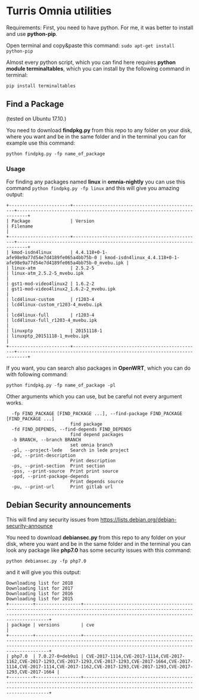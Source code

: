 # Turris Omnia utilities

Requirements:
First, you need to have python. For me, it was better to install and use **python-pip**.

Open terminal and copy&paste this command:
``` sudo apt-get install python-pip ```

Almost every python script, which you can find here requires **python module terminaltables**, which you can install by the following command in terminal:

```pip install terminaltables```




## Find a Package
(tested on Ubuntu 17.10.)

You need to download **findpkg.py** from this repo to any folder on your disk, where you want and be in the same folder and in the terminal you can for example use this command:

``` python findpkg.py -fp name_of_package ```

### Usage

For finding any packages named **linux** in **omnia-nightly** you can use this command  ``` python findpkg.py -fp linux ```
and this will give you amazing output:

```
+-----------------------+------------------------------------------------+--------------------------------------------------------------------------+
| Package               | Version                                        | Filename                                                                 |
+-----------------------+------------------------------------------------+--------------------------------------------------------------------------+
| kmod-isdn4linux       | 4.4.118+0-1-afe98e9a77d54e7d4189fe065a4bb75b-0 | kmod-isdn4linux_4.4.118+0-1-afe98e9a77d54e7d4189fe065a4bb75b-0_mvebu.ipk |
| linux-atm             | 2.5.2-5                                        | linux-atm_2.5.2-5_mvebu.ipk                                              |
| gst1-mod-video4linux2 | 1.6.2-2                                        | gst1-mod-video4linux2_1.6.2-2_mvebu.ipk                                  |
| lcd4linux-custom      | r1203-4                                        | lcd4linux-custom_r1203-4_mvebu.ipk                                       |
| lcd4linux-full        | r1203-4                                        | lcd4linux-full_r1203-4_mvebu.ipk                                         |
| linuxptp              | 20151118-1                                     | linuxptp_20151118-1_mvebu.ipk                                            |
+-----------------------+------------------------------------------------+--------------------------------------------------------------------------+

```

If you want, you can search also packages in **OpenWRT**, which you can do with following command:

``` python findpkg.py -fp name_of_package -pl ```


Other arguments which you can use, but be careful not every argument works.
```
  -fp FIND_PACKAGE [FIND_PACKAGE ...], --find-package FIND_PACKAGE [FIND_PACKAGE ...]
                        find package
  -fd FIND_DEPENDS, --find-depends FIND_DEPENDS
                        find depend packages
  -b BRANCH, --branch BRANCH
                        set omnia branch
  -pl, --project-lede   Search in lede project
  -pd, --print-description
                        Print description
  -ps, --print-section  Print section
  -pss, --print-source  Print print source
  -ppd, --print-package-depends
                        Print depends source
  -pu, --print-url      Print gitlab url
```


## Debian Security announcements

This will find any security issues from https://lists.debian.org/debian-security-announce

You need to download **debiansec.py** from this repo to any folder on your disk, where you want and be in the same folder and in the terminal you can look any package like **php7.0** has some security issues with this command:

```python debiansec.py -fp php7.0```

and it will give you this output:
```
Downloading list for 2018
Downloading list for 2017  
Downloading list for 2016  
Downloading list for 2015  
+---------+-----------------+-----------------------------------------------------------------------------------------------------------------------------------------------------------------------------------------------------+
| package | versions        | cve                                                                                                                                                                                                 |
+---------+-----------------+-----------------------------------------------------------------------------------------------------------------------------------------------------------------------------------------------------+
| php7.0  | 7.0.27-0+deb9u1 | CVE-2017-1114,CVE-2017-1114,CVE-2017-1162,CVE-2017-1293,CVE-2017-1293,CVE-2017-1293,CVE-2017-1664,CVE-2017-1114,CVE-2017-1114,CVE-2017-1162,CVE-2017-1293,CVE-2017-1293,CVE-2017-1293,CVE-2017-1664 |
+---------+-----------------+-----------------------------------------------------------------------------------------------------------------------------------------------------------------------------------------------------+
```